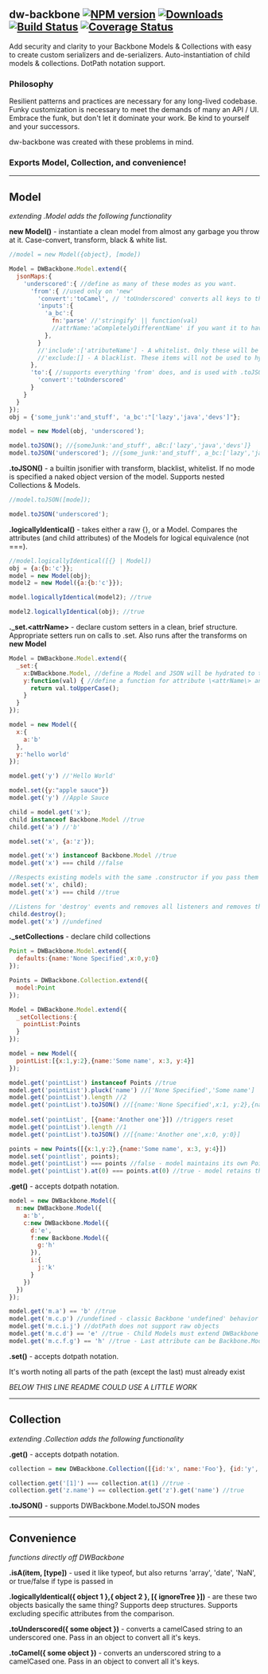 ## dw-backbone [![NPM version][npm-image]][npm-url] [![Downloads][downloads-image]][npm-url] [![Build Status][travis-image]][travis-url] [![Coverage Status](https://coveralls.io/repos/github/relativityboy/dw-backbone/badge.svg?branch=master)](https://coveralls.io/github/relativityboy/dw-backbone?branch=master)


Add security and clarity to your Backbone Models & Collections with easy to
create custom serializers and de-serializers. Auto-instantiation of child models & collections. DotPath notation support.


### Philosophy
Resilient patterns and practices are necessary for any long-lived codebase. 
Funky customization is necessary to meet the demands of many an API / UI.
Embrace the funk, but don't let it dominate your work. Be kind to yourself 
and your successors.

dw-backbone was created with these problems in mind.

### Exports Model, Collection, and convenience! 

---
Model
---
_extending .Model adds the following functionality_

**new Model()** - instantiate a clean model from almost any garbage you throw at it. Case-convert, transform, black & white list.
```javascript
//model = new Model({object}, [mode])

Model = DWBackbone.Model.extend({
  jsonMaps:{
    'underscored':{ //define as many of these modes as you want.
      'from':{ //used only on 'new'
        'convert':'toCamel', // 'toUnderscored' converts all keys to the specified case
        'inputs':{
          'a_bc':{
            fn:'parse' //'stringify' || function(val)
            //attrName:'aCompletelyDifferentName' if you want it to have a different name on your model
          }, 
        }
        //'include':['atributeName'] - A whitelist. Only these will be used to hydrate the model
        //'exclude:[] - A blacklist. These items will not be used to hydrate the model
      },
      'to':{ //supports everything 'from' does, and is used with .toJSON calls.
        'convert':'toUnderscored'
      }
    }
  }
});
obj = {'some_junk':'and_stuff', 'a_bc':"['lazy','java','devs']"};

model = new Model(obj, 'underscored');

model.toJSON(); //{someJunk:'and_stuff', aBc:['lazy','java','devs']}
model.toJSON('underscored'); //{some_junk:'and_stuff', a_bc:['lazy','java','devs']}
```


**.toJSON()** - a builtin jsonifier with transform, blacklist, whitelist. If no mode is specified a naked object version 
of the model. Supports nested Collections & Models.
```javascript
//model.toJSON([mode]);

model.toJSON('underscored');
```

**.logicallyIdentical()** - takes either a raw {}, or a Model. Compares the attributes (and child attributes) of the 
Models for logical equivalence (not ===).
 
```javascript
//model.logicallyIdentical([{} | Model])
obj = {a:{b:'c'}};
model = new Model(obj);
model2 = new Model({a:{b:'c'}});

model.logicallyIdentical(model2); //true

model2.logicallyIdentical(obj); //true
```

**._set.\<attrName\>** - declare custom setters in a clean, brief structure. Appropriate setters run on calls to .set. 
Also runs after the transforms on **new Model**
````javascript
Model = DWBackbone.Model.extend({
  _set:{    
    x:DWBackbone.Model, //define a Model and JSON will be hydrated to that model.
    y:function(val) { //define a function for attribute \<attrName\> and calls to .set('\<attrName\>') will first pass the value to your function for modification                            
      return val.toUpperCase(); 
    }
  }
});

model = new Model({
  x:{
    a:'b'
  },
  y:'hello world'
});

model.get('y') //'Hello World'

model.set({y:"apple sauce"})
model.get('y') //Apple Sauce

child = model.get('x');
child instanceof Backbone.Model //true
child.get('a') //'b'

model.set('x', {a:'z'});

model.get('x') instanceof Backbone.Model //true
model.get('x') === child //false

//Respects existing models with the same .constructor if you pass them in
model.set('x', child);
model.get('x') === child //true

//Listens for 'destroy' events and removes all listeners and removes the model from .attributes. (un-binds on unset)
child.destroy();
model.get('x') //undefined
````
        
**._setCollections** - declare child collections 
    
```javascript
Point = DWBackbone.Model.extend({
  defaults:{name:'None Specified',x:0,y:0}
});

Points = DWBackbone.Collection.extend({
  model:Point
});

Model = DWBackbone.Model.extend({
  _setCollections:{    
    pointList:Points
  }
});

model = new Model({
  pointList:[{x:1,y:2},{name:'Some name', x:3, y:4}]
});

model.get('pointList') instanceof Points //true
model.get('pointList').pluck('name') //['None Specified','Some name']
model.get('pointList').length //2
model.get('pointList').toJSON() //[{name:'None Specified',x:1, y:2},{name:'Some name', x:3, y:4}]
 
model.set('pointList', [{name:'Another one'}]) //triggers reset
model.get('pointList').length //1
model.get('pointList').toJSON() //[{name:'Another one',x:0, y:0}]

points = new Points([{x:1,y:2},{name:'Some name', x:3, y:4}])
model.set('pointlist', points);
model.get('pointList') === points //false - model maintains its own Points collection
model.get('pointList').at(0) === points.at(0) //true - model retains the Point instances
```
    
**.get()** - accepts dotpath notation.
```javascript
model = new DWBackbone.Model({
  m:new DWBackbone.Model({    
    a:'b',
    c:new DWBackbone.Model({
      d:'e',
      f:new Backbone.Model({
        g:'h'
      }),
      i:{
        j:'k'
      }    
    })
  })
});

model.get('m.a') == 'b' //true
model.get('m.c.p') //undefined - classic Backbone 'undefined' behavior for undefined attributes
model.get('m.c.i.j') //dotPath does not support raw objects
model.get('m.c.d') == 'e' //true - Child Models must extend DWBackbone to support dotPath
model.get('m.c.f.g') == 'h' //true - Last attribute can be Backbone.Model 

```

**.set()** - accepts dotpath notation.

It's worth noting all parts of the path (except the last) must already exist 


_BELOW THIS LINE README COULD USE A LITTLE WORK_

---
Collection
---
_extending .Collection adds the following functionality_

**.get()** - accepts dotpath notation.
```javascript
collection = new DWBackbone.Collection([{id:'x', name:'Foo'}, {id:'y', name:'Bar'}, {id:'z', name:'Nasty'}]);

collection.get('[1]') === collection.at(1) //true - 
collection.get('z.name') == collection.get('z').get('name') //true
```

**.toJSON()** - supports DWBackbone.Model.toJSON modes

---
Convenience
---
_functions directly off DWBackbone_

**.isA(item, [type])** - used it like typeof, but also returns 'array', 'date', 'NaN', or true/false if type is passed in 

**.logicallyIdentical({ object 1 },{ object 2 }, [{ ignoreTree }])** - are these two objects basically the same thing? Supports deep structures. Supports excluding specific attributes from the comparison.

**.toUnderscored({ some object })** - converts a camelCased string to an underscored one. Pass in an object to convert all it's keys.

**.toCamel({ some object })** - converts an underscored string to a camelCased one. Pass in an object to convert all it's keys.


[npm-image]: http://img.shields.io/npm/v/dw-backbone.svg
[npm-url]: https://www.npmjs.com/package/dw-backbone

[downloads-image]: http://img.shields.io/npm/dm/dw-backbone.svg

[travis-image]: https://api.travis-ci.org/relativityboy/dw-backbone.png
[travis-url]: https://travis-ci.org/relativityboy/dw-backbone

